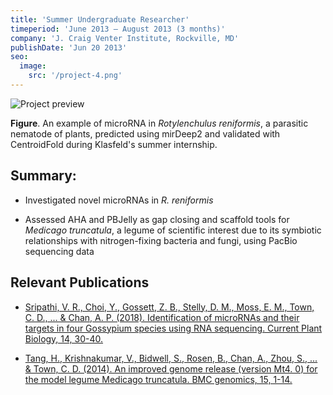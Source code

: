 ```yaml
---
title: 'Summer Undergraduate Researcher'
timeperiod: 'June 2013 – August 2013 (3 months)'
company: 'J. Craig Venter Institute, Rockville, MD'
publishDate: 'Jun 20 2013'
seo:
  image:
    src: '/project-4.png'
---
```


![Project preview](/project-4.png)

**Figure**. An example of microRNA in *Rotylenchulus reniformis*, a parasitic nematode of plants, predicted using mirDeep2 and validated with CentroidFold during Klasfeld's summer internship.

## Summary:

* Investigated novel microRNAs in *R. reniformis*

* Assessed AHA and PBJelly as gap closing and scaffold tools for *Medicago truncatula*, a legume of scientific interest due to its symbiotic relationships with nitrogen-fixing bacteria and fungi, using PacBio sequencing data

## Relevant Publications

* [Sripathi, V. R., Choi, Y., Gossett, Z. B., Stelly, D. M., Moss, E. M., Town, C. D., ... & Chan, A. P. (2018). Identification of microRNAs and their targets in four Gossypium species using RNA sequencing. Current Plant Biology, 14, 30-40.](https://doi.org/10.1016/j.cpb.2018.09.008)

* [Tang, H., Krishnakumar, V., Bidwell, S., Rosen, B., Chan, A., Zhou, S., ... & Town, C. D. (2014). An improved genome release (version Mt4. 0) for the model legume Medicago truncatula. BMC genomics, 15, 1-14.](https://link.springer.com/article/10.1186/1471-2164-15-312)